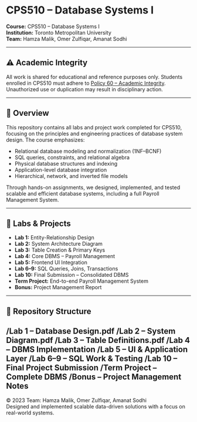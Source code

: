 # CPS510 – Database Systems I

**Course:** CPS510 – Database Systems I  
**Institution:** Toronto Metropolitan University  
**Team:** Hamza Malik, Omer Zulfiqar, Amanat Sodhi  

---
## ⚠️ Academic Integrity

All work is shared for educational and reference purposes only. Students enrolled in CPS510 must adhere to [Policy 60 – Academic Integrity](https://www.torontomu.ca/senate/policies/pol60.pdf). Unauthorized use or duplication may result in disciplinary action.

---

## 📘 Overview

This repository contains all labs and project work completed for CPS510, focusing on the principles and engineering practices of database system design. The course emphasizes:

- Relational database modeling and normalization (1NF–BCNF)  
- SQL queries, constraints, and relational algebra  
- Physical database structures and indexing  
- Application-level database integration  
- Hierarchical, network, and inverted file models  

Through hands-on assignments, we designed, implemented, and tested scalable and efficient database systems, including a full Payroll Management System.

---

## 🧪 Labs & Projects

- **Lab 1:** Entity-Relationship Design  
- **Lab 2:** System Architecture Diagram  
- **Lab 3:** Table Creation & Primary Keys  
- **Lab 4:** Core DBMS – Payroll Management  
- **Lab 5:** Frontend UI Integration  
- **Lab 6–9:** SQL Queries, Joins, Transactions  
- **Lab 10:** Final Submission – Consolidated DBMS  
- **Term Project:** End-to-end Payroll Management System  
- **Bonus:** Project Management Report  

---

## 📁 Repository Structure

/Lab 1 – Database Design.pdf
/Lab 2 – System Diagram.pdf
/Lab 3 – Table Definitions.pdf
/Lab 4 – DBMS Implementation
/Lab 5 – UI & Application Layer
/Lab 6–9 – SQL Work & Testing
/Lab 10 – Final Project Submission
/Term Project – Complete DBMS
/Bonus – Project Management Notes
---


© 2023 Team: Hamza Malik, Omer Zulfiqar, Amanat Sodhi  
Designed and implemented scalable data-driven solutions with a focus on real-world systems.
